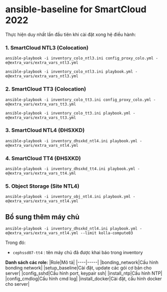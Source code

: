 # ansible-baseline for SmartCloud 2022

Thực hiện duy nhất lần đầu tiên khi cài đặt xong hệ điều hành:

### 1. SmartCloud NTL3 (Colocation)
```
ansible-playbook -i inventory_colo_ntl3.ini config_proxy_colo.yml -e@extra_vars/extra_vars_ntl3.yml

ansible-playbook -i inventory_colo_ntl3.ini playbook.yml -e@extra_vars/extra_vars_ntl3.yml
```

### 2. SmartCloud TT3 (Colocation)
```
ansible-playbook -i inventory_colo_tt3.ini config_proxy_colo.yml -e@extra_vars/extra_vars_tt3.yml

ansible-playbook -i inventory_colo_tt3.ini playbook.yml -e@extra_vars/extra_vars_tt3.yml
```

### 3. SmartCloud NTL4 (ĐHSXKD)
```
ansible-playbook -i inventory_dhsxkd_ntl4.ini playbook.yml -e@extra_vars/extra_vars_ntl4.yml
```

### 4. SmartCloud TT4 (ĐHSXKD)
```
ansible-playbook -i inventory_dhsxkd_tt4.ini playbook.yml -e@extra_vars/extra_vars_tt4.yml
```

### 5. Object Storage (Site NTL4)
```
ansible-playbook -i inventory_obj_ntl4.ini playbook.yml -e@extra_vars/extra_vars_ntl4.yml
```


## Bổ sung thêm máy chủ
```
ansible-playbook -i inventory_dhsxkd_ntl4.ini playbook.yml -e@extra_vars/extra_vars_ntl4.yml --limit kolla-compute03
```
Trong đó:
- `cephssd07-tt4` : tên máy chủ đã được khai báo trong inventory

**Danh sách các role:**
|Role|Mô tả|
|----|-----|
|bonding_network|Cấu hình bonding network|
|setup_baseline|Cài đặt, update các gói cơ bản cho server|
|config_sshd|Cấu hình port, keypair ssh|
|install_ntp|Cấu hình NTP|
|config_cmdlog|Cấu hình cmd log|
|install_docker|Cài đặt, cấu hình docker cho server|